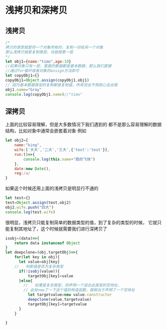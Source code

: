# 浅拷贝和深拷贝

## 浅拷贝
```js
/*
拷贝的意思就是将一个对象所有的，复制一份给另一个对象
那么浅拷贝就是复制表层，也就是第一层
*/
let obj1={name:"timo",age:10}
//如果对象只有一层，里面的数据都是基本数据，那么我们直接
//通过for循环或者对象的assign方法即可
let copyObj1={}
copyObj1=Object.assign(copyObj1,obj1)
// 因为基本数据类型的复制都是复制值，所有完全不用担心会出错
obj1.name="Gray"
console.log(copyObj1.name)//"timo"
```
## 深拷贝

上面的比较容易理解，但是大多数情况下我们遇到的
都不是那么容易理解的数据结构，比如对象中通常会嵌套着对象
例如 
```js
let obj2={
    name:"king",
    wife:['大大','二大','三大',{'test':'test'}],
    run:()=>{
        console.log(this.name+"跑的飞快")
    },
    date:new Date(),
    reg:/a/
}
```
如果这个时候还用上面的浅拷贝是明显行不通的
```js
let test={}
test=Object.assign(test,obj2)
obj2.wife.push("四大")
console.log(test.wife)
```
很明显，浅拷贝只能复制简单的数据类型的值，到了复杂的类型的时候，
它就只能复制其地址了，这个时候就需要我们进行深拷贝了
```js
isobj=(data)=>{
    return data instanceof Object
}
let deepclone=(obj,targetObj)=>{
    for(let key in obj){
      let value=obj[key]
    //   判断值是否为复杂类型
      if(!isobj(value)){
          targetObj[key]=value
      }else{
        //   如果是复杂类型，则声明一个适合此类型的空地址，
        // 此处new了一下这个值的构造函数，就相当于声明了一个空地址
          let targetvalue=new value.constructor
          deepclone(value,targetvalue)
          targetObj[key]=targetvalue
      }  
    }
    
}
```
